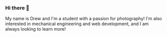 ### Hi there 👋

My name is Drew and I'm a student with a passion for photography! I'm also interested in mechanical engineering and web development, and I am always looking to learn more!
